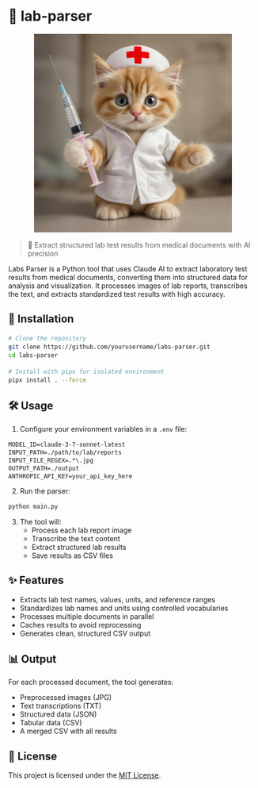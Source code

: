 # 🧪 lab-parser

<p align="center">
  <img src="logo.jpg" alt="Logo" width="400"/>
</p>

> 🔬 Extract structured lab test results from medical documents with AI precision

Labs Parser is a Python tool that uses Claude AI to extract laboratory test results from medical documents, converting them into structured data for analysis and visualization. It processes images of lab reports, transcribes the text, and extracts standardized test results with high accuracy.

## 🚀 Installation

```bash
# Clone the repository
git clone https://github.com/yourusername/labs-parser.git
cd labs-parser

# Install with pipx for isolated environment
pipx install . --force
```

## 🛠️ Usage

1. Configure your environment variables in a `.env` file:

```
MODEL_ID=claude-3-7-sonnet-latest
INPUT_PATH=./path/to/lab/reports
INPUT_FILE_REGEX=.*\.jpg
OUTPUT_PATH=./output
ANTHROPIC_API_KEY=your_api_key_here
```

2. Run the parser:

```bash
python main.py
```

3. The tool will:
   - Process each lab report image
   - Transcribe the text content
   - Extract structured lab results
   - Save results as CSV files

## ✨ Features

- Extracts lab test names, values, units, and reference ranges
- Standardizes lab names and units using controlled vocabularies
- Processes multiple documents in parallel
- Caches results to avoid reprocessing
- Generates clean, structured CSV output

## 📊 Output

For each processed document, the tool generates:
- Preprocessed images (JPG)
- Text transcriptions (TXT)
- Structured data (JSON)
- Tabular data (CSV)
- A merged CSV with all results

## 📄 License

This project is licensed under the [MIT License](LICENSE).
